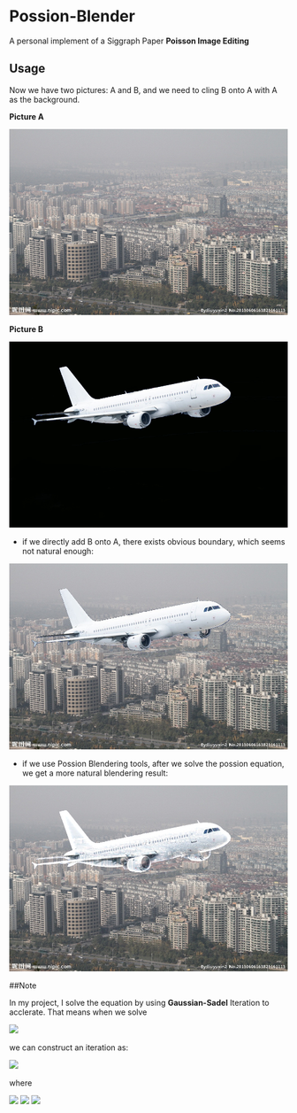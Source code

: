 

# Possion-Blender



A personal implement of a Siggraph Paper **Poisson Image Editing**

## Usage

Now we have two pictures: A and B, and we need to cling B onto A with A as the background. 

**Picture A**

![](bg.jpg)

**Picture B**

![](fg.jpg)

* if we directly add B onto A, there exists obvious boundary, which seems not natural enough:

![](Naive.jpg)

* if we use Possion Blendering tools, after we solve the possion equation, we get a more natural blendering result:

![](Possion.jpg)

##Note

In my project, I solve the equation by using **Gaussian-Sadel** Iteration to acclerate. That means when we solve 

<img src="http://www.forkosh.com/mathtex.cgi? \Large AX=b">

we can construct an iteration as:

<img src="http://www.forkosh.com/mathtex.cgi? \Large X^{k+1}=B_G X^{k}+f_G">

where 

<img src="http://www.forkosh.com/mathtex.cgi? \Large B_G=(D-L)^{-1}U">

<img src="http://www.forkosh.com/mathtex.cgi? \Large f_G=(D-L)^{-1}b">

<img src="http://www.forkosh.com/mathtex.cgi? \Large A=D+L+U">

